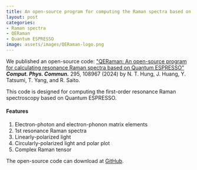 ```yaml
---
title: An open-source program for computing the Raman spectra based on Quantum ESPRESSO
layout: post
categories:
- Raman spectra
- QERaman
- Quantum ESPRESSO
image: assets/images/QERaman-logo.png
---
```


We published an open-source code: ["QERaman: An open-source program for calculating resonance Raman spectra based on Quantum ESPRESSO"](https://doi.org/10.1016/j.cpc.2023.108967) ***Comput. Phys. Commun.*** 295, 108967 (2024) by N. T. Hung, J. Huang, Y. Tatsumi, T. Yang, and R. Saito.

This code is designed for computing the first-order resonance Raman spectroscopy based on Quantum ESPRESSO. 

#### Features

1. Electron-photon and electron-phonon matrix elements
2. 1st resonance Raman spectra
3. Linearly-polarized light
4. Circularly-polarized light and polar plot
5. Complex Raman tensor

The open-source code can download at [GitHub](https://github.com/nguyen-group/QERaman).
